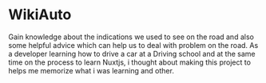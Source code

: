 # WikiAuto
Gain knowledge about the indications we used to see on the road and also some helpful advice which can help us to deal with problem on the road. As a developer learning how to drive a car at a Driving school and at the same time on the process to learn Nuxtjs, i thought about making this project to helps me memorize what i was learning and other.
